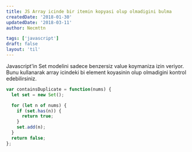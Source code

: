 ```yaml
---
title: JS Array icinde bir itemin kopyasi olup olmadigini bulma
createdDate: '2018-01-30'
updatedDate: '2018-03-11'
author: Necmttn

tags: ['javascript']
draft: false
layout: 'til'
---
```


Javascript'in Set modelini sadece benzersiz value koymaniza izin veriyor. Bunu kullanarak array icindeki bi element
koyasinin olup olmadigini kontrol edebilirsiniz.

```javascript
var containsDuplicate = function(nums) {
  let set = new Set();

  for (let n of nums) {
    if (set.has(n)) {
      return true;
    }
    set.add(n);
  }
  return false;
};
```
